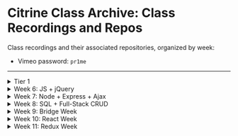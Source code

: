 # Citrine Class Archive: Class Recordings and Repos

Class recordings and their associated repositories, organized by week: 

  - Vimeo password: `pr1me`

---

<details>
  <summary>Tier 1</summary>

  * Videos:
    * [Week 1](https://vimeo.com/800640028)
    * [Week 2](https://vimeo.com/804059749)
    * [Week 3](https://vimeo.com/807952186)
    * [Week 4](https://vimeo.com/808843801)
    * [Week 5](https://vimeo.com/811366851)
</details>

<details>
  <summary>Week 6: JS + jQuery</summary>

  ##### Monday - 03/27:
  * Repo:
    * [js-foundations](https://github.com/PrimeAcademy/citrine-js-foundations)
  * Videos:
    * [Welcome!](https://vimeo.com/813680305)
    * [Syllabus + Tier 2 Expectations](https://vimeo.com/813682698)
    * [Expressions and Values](https://vimeo.com/813686423)
    * [Control Flow and Data Modeling](https://vimeo.com/813688902)
    * [Nested `for...of` Loops](https://vimeo.com/813718292)

  ##### Tuesday - 03/28:
  * Repos:
    * [t1-code-challenge-live-solve](https://github.com/PrimeAcademy/citrine-tier-1-code-challenge-live-solve)
    * [bonus-calculator-live-solve](https://github.com/PrimeAcademy/citrine-bonus-calculator-group-project-1-live-solve)
  * Videos:
    * [Tier 1 Code Challenge Solve](https://vimeo.com/813718900)
    * [Bonus Calculator Solve](https://vimeo.com/813722201)

  ##### Wednesday - 03/29:
  * Videos:
    * [Intro to Whiteboarding](https://vimeo.com/813858566)
    * [Debugging: Matt's Demo and Andrew's Debugging Adventure](https://vimeo.com/813859477)

  ##### Thursday - 03/30:
  * Repos:
    * [html-dom](https://github.com/PrimeAcademy/citrine-html-dom)
    * [event-driven-programming](https://github.com/PrimeAcademy/citrine-event-driven-programming)
    * [event-delegation](https://github.com/PrimeAcademy/citrine-event-delegation)
  * Videos:
    * [Debugging Presentations](https://vimeo.com/813865663)
    * [Foundational Concepts of HTML, CSS, and The DOM](https://vimeo.com/813869379)
    * [Event-Driven Programming w/ jQuery](https://vimeo.com/813869818)
    * [Event Delegation w/ jQuery](https://vimeo.com/813870434)

  ##### Friday - 03/31:
  * Repos:
    * [color-blocks-solve](https://github.com/PrimeAcademy/citrine-color-blocks-solve)
    * [jquery-app](https://github.com/PrimeAcademy/citrine-jquery-app) 👈 jQuery Cheat Sheet in `README.md`
  * Videos:
    * [Color Blocks Solve](https://vimeo.com/813891453)
    * [Forms, Inputs, and `event.preventDefault()`](https://vimeo.com/813892009)
    * [Making an App](https://vimeo.com/813892311)

</details>

<details>
  <summary>Week 7: Node + Express + Ajax</summary>

  ##### Monday - 04/03:
  * Repos:
    * [jquery-salary-calculator-solve](https://github.com/PrimeAcademy/citrine-jquery-salary-calculator-solve)
    * [jquery-salary-calculator-solved-with-state](https://github.com/PrimeAcademy/citrine-jquery-salary-calculator-solved-with-state)
  * Videos:
    * [Salary Calculator Solve: Part 1](https://vimeo.com/815026203)
    * [Salary Calculator Solve: Part 2](https://vimeo.com/815026139)
    * [Event --> State --> Render](https://vimeo.com/815026079)

  ##### Tuesday - 04/04:
  * Repos:
    * [guess-who-solve](https://github.com/PrimeAcademy/citrine-guess-who-1-solve)
    * [node-intro](https://github.com/PrimeAcademy/citrine-node-intro)
    * [js-in-node-vs-browser](https://github.com/PrimeAcademy/citrine-emu-friends)
    * [express-server](https://github.com/PrimeAcademy/citrine-express-server) 👈 need some express boilerplate?
  * Videos:
    * [Career Dev: Mentorship Overview](https://vimeo.com/815027075)
    * [The Stack](https://vimeo.com/815027038)
    * [Node: Another JS Runtime](https://vimeo.com/815026979)
    * [Server: Using the Express Library to Make One](https://vimeo.com/815026911)

  ##### Wednesday - 04/05:
  * Repos:
    * [ajax-get](https://github.com/PrimeAcademy/citrine-the-express-express-ajax-example)
    * [ajax-post](https://github.com/PrimeAcademy/citrine-the-express-express-ajax-post)
  * Videos:
    * [Q&A w/ Conceptual Drawing About Servers](https://vimeo.com/815066904)
    * [Making a GET Request from Client-Side](https://vimeo.com/815156937)
    * [Making a POST Request from Client-Side](https://vimeo.com/815154923)

  ##### Thursday - 04/06:
  * Repo:
    * [client-server-get-post-review](https://github.com/PrimeAcademy/citrine-client-server-get-post-review) 👈 live solve of Server-Side Inventory + excalidraw diagram of GET/POST in `README.md`
  * Videos:
    * [Client/Sever Get/Post Review: Part 1](https://vimeo.com/815861365)
    * [Client/Sever Get/Post Review: Part 2](https://vimeo.com/815860571)

  ##### Friday - 04/07:
  * Repo:
    * [group-number-guessing-game-solve](https://github.com/PrimeAcademy/citrine-group-number-guessing-game-solve)

</details>

<details>
  <summary>Week 8: SQL + Full-Stack CRUD</summary>

  ##### Monday - 04/10:
  * Repos:
    * [server-calculator-solve](https://github.com/PrimeAcademy/citrine-weekend-jquery-server-calculator-solve)
    * [express-routers](https://github.com/PrimeAcademy/citrine-express-routers)
    * [new-app](https://github.com/PrimeAcademy/citrine-new-app)
  * Videos:
    * [Server Calculator Live Solve](https://vimeo.com/816293470)
    * [Express Routers](https://vimeo.com/817672573)
  
  ##### Tuesday - 04/11:
  * Repos:
    * [sql-queries](https://github.com/PrimeAcademy/citrine-sql-queries)
    * [pg-intro](https://github.com/PrimeAcademy/citrine-pg-intro)
  * Videos:
    * [Databases: Conceptual](https://vimeo.com/817672511)
    * [SQL: Part One](https://vimeo.com/817672402)
    * [SQL: Part Two](https://vimeo.com/817672352)
    * [PG: GET](https://vimeo.com/817672224)

  ##### Wednesday - 04/12:
  * Repos:
    * [full-stack-get-post](https://github.com/PrimeAcademy/citrine-full-stack-get-post)
    * [full-stack-crud](https://github.com/PrimeAcademy/citrine-full-stack-crud)
  * Videos:
    * [PG: POST Part One](https://vimeo.com/817672135)
    * [PG: POST Part Two](https://vimeo.com/817672060)
    * [PG: DELETE](https://vimeo.com/817671903)

  ##### Thursday - 04/13:
  * Repos:
    * [full-stack-crud](https://github.com/PrimeAcademy/citrine-full-stack-crud)
    * [git-branching](https://github.com/PrimeAcademy/citrine-git-branching)
  * Videos:
    * [PG: PUT](https://vimeo.com/817671800)
    * [Git Branching](https://vimeo.com/817678681)
    * [Pull Requests](https://vimeo.com/817678583)

</details>

<details>
  <summary>Week 9: Bridge Week</summary>

  ##### Monday - 04/17:
  * Repos:
    * [to-do-list-solve](https://github.com/PrimeAcademy/citrine-to-do-list)
  * Videos:
    * [To-Do List Solve](https://vimeo.com/820323852)
    * [.map and .filter](https://vimeo.com/820323677)

  ##### Tuesday - 04/18:
  * Repos:
    * [refactoring](https://github.com/PrimeAcademy/citrine-refactoring)
  * Videos:
    * [GitHub: Forks vs Template and Stuff](https://vimeo.com/820323062)
    * [Refactoring](https://vimeo.com/820318366)

  ##### Wednesday - 04/19:
  * Repos:
    * [game-dev-day](https://github.com/PrimeAcademy/game-dev-day-v1)
  * Videos:
    * [Intro to Game Development](https://vimeo.com/820318193)
  
  ##### Thursday - 04/20:
  * Repos:
    * [data-structures](https://github.com/PrimeAcademy/citrine-data-structures)
  * Videos:
    * [Game Development Presentations](https://vimeo.com/820316808)
    * [JS Objects: A Deeper Dive](https://vimeo.com/820316285)
  
</details>

<details>
  <summary>Week 10: React Week</summary>

  ##### Monday - 04/24:
  * Repos:
    * [react-intro](https://github.com/PrimeAcademy/citrine-react-intro)
    * [react-state](https://github.com/PrimeAcademy/citrine-react-state)
  * Videos:
    * [React Intro](https://vimeo.com/822090117)
    * [React State](https://vimeo.com/822087856)
  
  ##### Tuesday - 04/25:
  * Repos:
    * [react-rock-pickers-solve](https://github.com/PrimeAcademy/citrine-react-rock-pickers)
    * [react-inputs](https://github.com/PrimeAcademy/citrine-react-inputs)
    * [full-stack-react](https://github.com/PrimeAcademy/citrine-full-stack-react)
  * Videos:
    * [React Q&A: Part 1](https://vimeo.com/822086478)
    * [React Q&A: Part 2](https://vimeo.com/822085685)
    * [React Inputs: Part 1](https://vimeo.com/822094242)
    * [React Inputs: Part 2](https://vimeo.com/822093614)
    * [React: Rendering Lists](https://vimeo.com/822095875)
    * [Full-Stack React: Part 1](https://vimeo.com/822095208)
    * [Full-Stack React: Part 2](https://vimeo.com/822094596)
    
  ##### Wednesday - 04/26:
  * Repos:
    * [componentized-full-stack-react](https://github.com/PrimeAcademy/citrine-componentized-full-stack-react)
    * [react-conditional-rendering](https://github.com/PrimeAcademy/citrine-react-conditional-rendering)
  * Videos:
    * [Componentizing a Full-Stack React App](https://vimeo.com/822099065)
    * [React Conditional Rendering](https://vimeo.com/822098347)
  
  ##### Thursday - 04/27:
  * Videos:
    * [Career Dev: LinkedIn 2](https://vimeo.com/822096583)
  
</details>

<details>
  <summary>Week 11: Redux Week</summary>

  ##### Monday - 05/01:
  * Repos:
    * [React Router](https://github.com/PrimeAcademy/citrine-react-router)
  * Videos:
    * []()
  
  ##### Tuesday - 05/02:
  * Repos:
    * [Citrine Redux](https://github.com/PrimeAcademy/citrine-redux)
    * [Redux Airlines Solve](https://github.com/PrimeAcademy/citrine-redux-airport)
  * Videos:
    * []()
    
  ##### Wednesday - 05/03:
  * Repos:
    * []()
  * Videos:
    * []()
  
  ##### Thursday - 05/04:
  * Repos:
    * []()
  * Videos:
    * []()  
  ##### Friday - 05/05:
  * Repos:
    * []()
  * Videos:
    * []()
</details>
